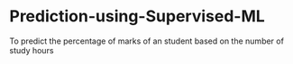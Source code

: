 # Prediction-using-Supervised-ML
To predict the percentage of marks of an student based on the number of study hours
